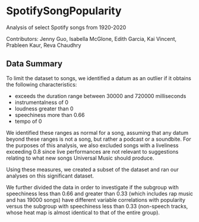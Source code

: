 # SpotifySongPopularity
Analysis of select Spotify songs from 1920-2020

Contributors: Jenny Guo, Isabella McGlone, Edith Garcia, Kai Vincent, Prableen Kaur, Reva Chaudhry

## Data Summary
To limit the dataset to songs, we identified a datum as an outlier if it obtains the following characteristics:
- exceeds the duration range between 30000 and 720000 milliseconds
- instrumentalness of 0
- loudness greater than 0
- speechiness more than 0.66
- tempo of 0

We identified these ranges as normal for a song, assuming that any datum beyond these ranges is not a song, but rather a podcast or a soundbite.
For the purposes of this analysis, we also excluded songs with a liveliness exceeding 0.8 since live performances are not relevant to suggestions relating to what new songs Universal Music should produce.

Using these measures, we created a subset of the dataset and ran our analyses on this significant dataset.

We further divided the data in order to investigate if the subgroup with speechiness less than 0.66 and greater than 0.33 (which includes rap music and has 19000 songs) have different variable correlations with popularity versus the subgroup with speechiness less than 0.33 (non-speech tracks, whose heat map is almost identical to that of the entire group).
